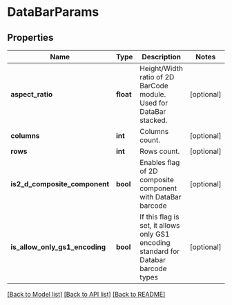 # DataBarParams

## Properties
Name | Type | Description | Notes
------------ | ------------- | ------------- | -------------
**aspect_ratio** | **float** | Height/Width ratio of 2D BarCode module. Used for DataBar stacked. | [optional] 
**columns** | **int** | Columns count. | [optional] 
**rows** | **int** | Rows count. | [optional] 
**is2_d_composite_component** | **bool** | Enables flag of 2D composite component with DataBar barcode | [optional] 
**is_allow_only_gs1_encoding** | **bool** | If this flag is set, it allows only GS1 encoding standard for Databar barcode types | [optional] 

[[Back to Model list]](../README.md#documentation-for-models) [[Back to API list]](../README.md#documentation-for-api-endpoints) [[Back to README]](../README.md)


